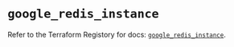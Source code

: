 # `google_redis_instance`

Refer to the Terraform Registory for docs: [`google_redis_instance`](https://registry.terraform.io/providers/hashicorp/google-beta/4.83.0/docs/resources/google_redis_instance).
